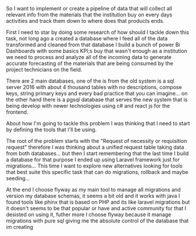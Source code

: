 
So I want to implement or create a pipeline of data that will collect all relevant info from the materials that the institution buy on every days activities and track them down to where does that products ends.

First I need to star by doing some research of how should I tackle down this task, not long ago a created a database where I feed all of the data transformed and cleaned from that database I build a bunch of power Bi Dashboards with some basics KPI;s buy that wasn't enough  as a institution we need to process and analyze all of the incoming data to generate accurate  forecasting of the materials that are being consumed by the project technicians  on the field.

There are 2 main databases, one of the is from the old system is a sql server 2016 with about 4 thousand tables with no descriptions, compose keys, string primary keys and every bad practice that you can imagine... on the other hand there is a pgsql database that serves the new system that is being develop with newer technologies using c# and react js for the frontend.

About how I'm going to tackle this problem I was thinking that I need to start by defining the tools that I'll be using.

The root of the problem starts with the "Request of necessity or requisition request" therefore I was thinking about a unified request table  taking data from both databases... but then I start remembering that the last time I build a database for that purpose I ended up using Laravel framework just for migrations... This time I want to explore new alternatives looking for tools that best suite this specific task that can do migrations, rollback and maybe seeding...

At the end I choose flyway  as  my main tool to manage all migrations and version my database schemas, it seems a bit old and it works with java  I found tools like phinx  that is based on PHP and its like laravel migrations but it doesn't seems to be that popular or have  and active community for that I desisted on using it, futher more I choose flyway because it manage migrations with pure sql giving me the absolute control of the database that im creating

